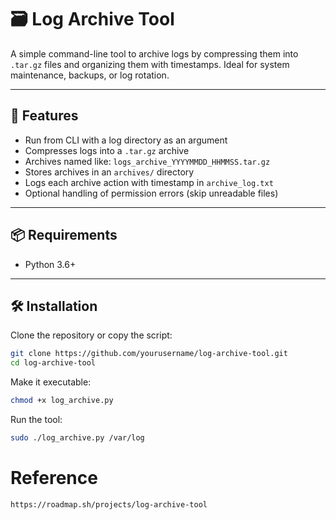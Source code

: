 # 🗃️ Log Archive Tool

A simple command-line tool to archive logs by compressing them into `.tar.gz` files and organizing them with timestamps. Ideal for system maintenance, backups, or log rotation.

---

## 🚀 Features

- Run from CLI with a log directory as an argument
- Compresses logs into a `.tar.gz` archive
- Archives named like: `logs_archive_YYYYMMDD_HHMMSS.tar.gz`
- Stores archives in an `archives/` directory
- Logs each archive action with timestamp in `archive_log.txt`
- Optional handling of permission errors (skip unreadable files)

---

## 📦 Requirements

- Python 3.6+

---

## 🛠️ Installation

Clone the repository or copy the script:

```bash
git clone https://github.com/yourusername/log-archive-tool.git
cd log-archive-tool
```

Make it executable:

```bash
chmod +x log_archive.py
```

Run the tool:

```bash
sudo ./log_archive.py /var/log

```



# Reference
```bash
https://roadmap.sh/projects/log-archive-tool
